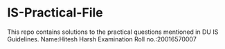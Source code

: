 # IS-Practical-File
This repo contains solutions to the practical questions mentioned in DU IS Guidelines.
Name:Hitesh Harsh
Examination Roll no.:20016570007
